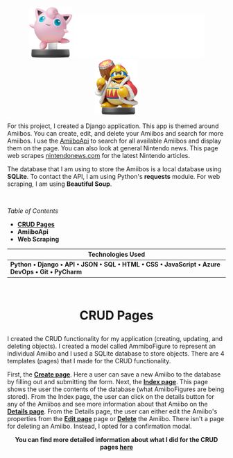 <p align="center">
  <img src="./readme_resources/jigglypuff.png" width="100" />
  <img src="./readme_resources/title_text.png" />
  <img src="./readme_resources/king_dedede.png" width="100" />
</p>

For this project, I created a Django application. This app is themed around Amiibos.  You can create, edit, and delete your Amiibos and search for more Amiibos.  I use the [AmiiboApi](https://www.amiiboapi.com/) to search for all available Amiibos and display them on the page.  You can also look at general Nintendo news.  This page web scrapes [nintendonews.com](https://nintendonews.com/) for the latest Nintendo articles.

The database that I am using to store the Amiibos is a local database using **SQLite**.  To contact the API, I am using Python's **requests** module.  For web scraping, I am using **Beautiful Soup**.

<br>

*Table of Contents*
* **[CRUD Pages](#crud-pages)**
* **AmiiboApi**
* **Web Scraping**


<div align="center">


| **<div align="center">Technologies Used</div>** |
| --- |
| **Python • Django • API • JSON • SQL • HTML • CSS • JavaScript • Azure DevOps • Git • PyCharm** |

</div>

<br>

# <p align="center" name="crud-pages">CRUD Pages</p>
I created the CRUD functionality for my application (creating, updating, and deleting objects).  I created a model called AmmiboFigure to represent an individual Amiibo and I used a SQLite database to store objects.  There are 4 templates (pages) that I made for the CRUD functionality.

First, the **[Create page](./CRUD_pages.md#Create)**.  Here a user can save a new Amiibo to the database by filling out and submitting the form.  Next, the **[Index page](./CRUD_pages.md#Index)**.  This page shows the user the contents of the database (what AmiiboFigures are being stored).  From the Index page, the user can click on the details button for any of the Amiibos and see more information about that Amiibo on the **[Details page](./CRUD_pages.md#Details)**.  From the Details page, the user can either edit the Amiibo's properties from the **[Edit page](./CRUD_pages.md#Edit)** page or **[Delete](./CRUD_pages.md#Delete)** the Amiibo.  There isn't a page for deleting an Amiibo.  Instead, I opted for a confirmation modal.

<div align="center" name="crud-pages">

**You can find more detailed information about what I did for the CRUD pages [here](./CRUD_pages.md)**

</div>